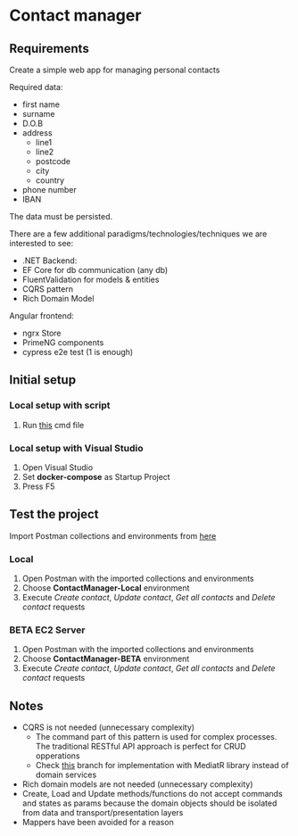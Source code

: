 # Contact manager

## Requirements
Create a simple web app for managing personal contacts

Required data:
   - first name
   - surname
   - D.O.B
   - address
       - line1
       - line2
       - postcode
       - city
       - country
   - phone number
   - IBAN

The data must be persisted.

There are a few additional paradigms/technologies/techniques we are interested to see:
   - .NET Backend:
   - EF Core for db communication (any db)
   - FluentValidation for models & entities
   - CQRS pattern
   - Rich Domain Model

Angular frontend:
   - ngrx Store
   - PrimeNG components
   - cypress e2e test (1 is enough)

## Initial setup
### Local setup with script
1. Run [this](Deployment/Deployment.Development.cmd) cmd file 

### Local setup with Visual Studio
1. Open Visual Studio
1. Set **docker-compose** as Startup Project
1. Press F5

## Test the project
Import Postman collections and environments from [here](ContactManager/Tests)
### Local
1. Open Postman with the imported collections and environments
1. Choose **ContactManager-Local** environment
1. Execute *Create contact*, *Update contact*, *Get all contacts* and *Delete contact* requests
### BETA EC2 Server
1. Open Postman with the imported collections and environments
1. Choose **ContactManager-BETA** environment
1. Execute *Create contact*, *Update contact*, *Get all contacts* and *Delete contact* requests

## Notes
   - CQRS is not needed (unnecessary complexity)
      - The command part of this pattern is used for complex processes. The traditional RESTful API approach is perfect for CRUD opperations
      - Check [this](https://github.com/nipolo/invelop-contact-manager/tree/feature/replace-domain-services-with-MediatR) branch for implementation with MediatR library instead of domain services 
   - Rich domain models are not needed (unnecessary complexity)
   - Create, Load and Update methods/functions do not accept commands and states as params because the domain objects should be isolated from data and transport/presentation layers
   - Mappers have been avoided for a reason






